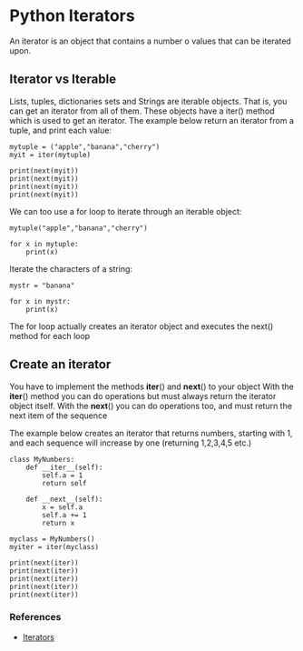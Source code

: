 # Python Iterators
An iterator is an object that contains a number o values that can be iterated upon.

## Iterator vs Iterable
Lists, tuples, dictionaries sets and Strings are iterable objects. That is, you can get an iterator from all of them.
These objects have a iter() method which is used to get an iterator.
The example below return an iterator from a tuple, and print each value:
```
mytuple = ("apple","banana","cherry")
myit = iter(mytuple)

print(next(myit))
print(next(myit))
print(next(myit))
print(next(myit))
```

We can too use a for loop to iterate through an iterable object:
```
mytuple("apple","banana","cherry")

for x in mytuple:
	print(x)
```
Iterate the characters of a string:
```
mystr = "banana"

for x in mystr:
	print(x)
```

The for loop actually creates an iterator object and executes the next() method for each loop

## Create an iterator

You have to implement the methods __iter__() and __next__() to your object 
With the __iter__() method you can do operations but must always return the iterator object itself.
With the __next__() you can do operations too, and must return the next item of the sequence

The example below creates an iterator that returns numbers, starting with 1, and each sequence will increase by one (returning 1,2,3,4,5 etc.)
```
class MyNumbers:
	def __iter__(self):
		self.a = 1
		return self

	def __next__(self):
		x = self.a
		self.a += 1
		return x

myclass = MyNumbers()
myiter = iter(myclass)

print(next(iter))
print(next(iter))
print(next(iter))
print(next(iter))
print(next(iter))
```

### References
- [Iterators](https://www.w3schools.com/python/python_iterators.asp)
